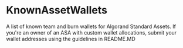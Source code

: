 # KnownAssetWallets
A list of known team and burn wallets for Algorand Standard Assets. If you're an owner of an ASA with custom wallet allocations, submit your wallet addresses using the guidelines in README.MD
